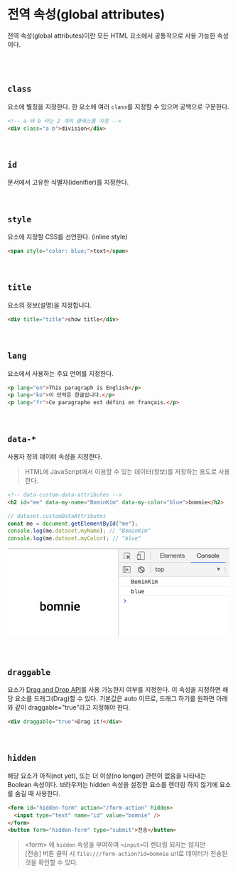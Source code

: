 # 전역 속성(global attributes)

전역 속성(global attributes)이란 모든 HTML 요소에서 공통적으로 사용 가능한 속성이다.

<br>
<br>

## `class`

요소에 별칭을 지정한다. 한 요소에 여러 `class`를 지정할 수 있으며 공백으로 구분한다.

```html
<!-- a 와 b 라는 2 개의 클래스를 지정 -->
<div class="a b">division</div>
```

<br>

## `id`

문서에서 고유한 식별자(idenifier)를 지정한다.

<br>

## `style`

요소에 지정할 CSS를 선언한다. (inline style)

```html
<span style="color: blue;">text</span>
```

<br>

## `title`

요소의 정보(설명)을 지정합니다.

```html
<div title="title">show title</div>
```

<br>

## `lang`

요소에서 사용하는 주요 언어를 지정한다.

```html
<p lang="en">This paragraph is English</p>
<p lang="ko">이 단락은 한글입니다.</p>
<p lang="fr">Ce paragraphe est défini en français.</p>
```

<br>

## `data-*`

사용자 정의 데이터 속성을 지정한다.

> HTML에 JavaScript에서 이용할 수 있는 데이터(정보)를 저장하는 용도로 사용한다.

```html
<!-- data-custom-data-attributes -->
<h2 id="me" data-my-name="BominKim" data-my-color="blue">bomnie</h2>
```

```javascript
// dataset.customDataAttributes
const me = document.getElementById("me");
console.log(me.dataset.myName); // "BominKim"
console.log(me.dataset.myColor); // "blue"
```

<img src="../images/html/data.png" width="500">

<br>
<br>
<br>

## `draggable`

요소가 [Drag and Drop API](https://developer.mozilla.org/en-US/docs/Web/API/HTML_Drag_and_Drop_API)를 사용 가능한지 여부를 지정한다.
이 속성을 지정하면 해당 요소를 드래그(Drag)할 수 있다. 기본값은 auto 이므로, 드래그 하기를 원하면 아래와 같이 draggable="true"라고 지정해야 한다.

```html
<div draggable="true">Drag it!</div>
```

<br>

## `hidden`

해당 요소가 아직(not yet), 또는 더 이상(no longer) 관련이 없음을 나타내는 Boolean 속성이다. 브라우저는 hidden 속성을 설정한 요소를 렌더링 하지 않기에 요소를 숨길 때 사용한다.

```html
<form id="hidden-form" action="/form-action" hidden>
  <input type="text" name="id" value="bomnie" />
</form>
<button form="hidden-form" type="submit">전송</button>
```

> &lt;form&gt; 에 `hidden` 속성을 부여하여 `<input>`이 렌더링 되지는 않지만 <br>[전송] 버튼 클릭 시 `file:///form-action?id=bomnie` url로 데이터가 전송된 것을 확인할 수 있다.

